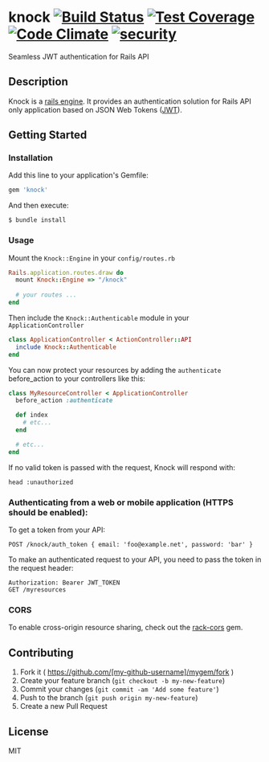 # knock [![Build Status](https://travis-ci.org/nsarno/knock.svg)](https://travis-ci.org/nsarno/knock) [![Test Coverage](https://codeclimate.com/github/nsarno/knock/badges/coverage.svg)](https://codeclimate.com/github/nsarno/knock/coverage) [![Code Climate](https://codeclimate.com/github/nsarno/knock/badges/gpa.svg)](https://codeclimate.com/github/nsarno/knock) [![security](https://hakiri.io/github/nsarno/knock/master.svg)](https://hakiri.io/github/nsarno/knock/master)

Seamless JWT authentication for Rails API

## Description

Knock is a [rails engine](http://guides.rubyonrails.org/engines.html). It provides an authentication solution for Rails API only application based on JSON Web Tokens ([JWT](http://jwt.io/)).

## Getting Started

### Installation

Add this line to your application's Gemfile:

```ruby
gem 'knock'
```

And then execute:

    $ bundle install

### Usage

Mount the `Knock::Engine` in your `config/routes.rb`

```ruby
Rails.application.routes.draw do
  mount Knock::Engine => "/knock"
  
  # your routes ...
end
```

Then include the `Knock::Authenticable` module in your `ApplicationController`

```ruby
class ApplicationController < ActionController::API
  include Knock::Authenticable
end
```

You can now protect your resources by adding the `authenticate` before_action
to your controllers like this:

```ruby
class MyResourceController < ApplicationController
  before_action :authenticate

  def index
    # etc...
  end

  # etc...
end
```

If no valid token is passed with the request, Knock will respond with:

```
head :unauthorized
```

### Authenticating from a web or mobile application (HTTPS should be enabled):

To get a token from your API:

```
POST /knock/auth_token { email: 'foo@example.net', password: 'bar' }
```

To make an authenticated request to your API, you need to pass the token in the request header:

```
Authorization: Bearer JWT_TOKEN
GET /myresources
```

### CORS

To enable cross-origin resource sharing, check out the [rack-cors](https://github.com/cyu/rack-cors) gem.

## Contributing

1. Fork it ( https://github.com/[my-github-username]/mygem/fork )
2. Create your feature branch (`git checkout -b my-new-feature`)
3. Commit your changes (`git commit -am 'Add some feature'`)
4. Push to the branch (`git push origin my-new-feature`)
5. Create a new Pull Request

## License

MIT
